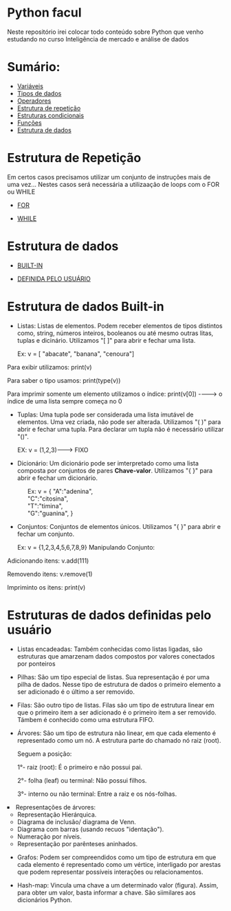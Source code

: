 # Python facul
Neste repositório irei colocar todo conteúdo sobre Python que venho estudando no curso Inteligência de mercado e análise de dados 

# Sumário:
* <a href="#">Variáveis</a>
* <a href="#">Tipos de dados</a>
* <a href="#">Operadores</a>
* <a href="#estrutura_de_repeticao">Estrutura de repetição</a>
* <a href="#">Estruturas condicionais</a>
* <a href="#">Funções</a>
* <a href="#estrutura_dados">Estrutura de dados</a>


<div id="estrutura_de_repeticao"> <h1> Estrutura de Repetição</h1>
  <p> Em certos casos precisamos utilizar um conjunto de instruções mais de uma vez... Nestes casos será necessária a utilizaação de loops com o FOR ou WHILE</P>
  
  * <a href="#"> FOR </a>
    
  * <a href="#"> WHILE </a>
</div>

<div id="estrutura_dados"><h1> Estrutura de dados </h1>
  
* <a href="#Built-in"> BUILT-IN </a>
  
* <a href="#definidas_pelo_usuario">DEFINIDA PELO USUÁRIO</a>
</div>
<div id="Built-in">
  <h1> Estrutura de dados Built-in</h1>
  
  - Listas:
   Listas de elementos. Podem receber elementos de tipos distintos como, string, números inteiros, booleanos ou até mesmo outras litas, tuplas e dicinário. Utilizamos "[ ]" para abrir e fechar uma lista.
  
    Ex: v = [ "abacate", "banana", "cenoura"]
  
   Para exibir utilizamos:
   print(v)
  
   Para saber o tipo usamos:
   print(type(v))
  
   Para imprimir somente um elemento utilizamos o índice:
   print(v[0])
  ----> o índice de uma lista sempre começa no 0
  
  - Tuplas:
  Uma tupla pode ser considerada uma lista imutável de elementos. Uma vez criada, não pode ser alterada. Utilizamos "( )" para abrir e fechar uma tupla. Para declarar um tupla não é necessário utilizar "()".
  
     EX: v = (1,2,3)---> FIXO
  
  - Dicionário: 
  Um dicionário pode ser imterpretado como uma lista composta por conjuntos de pares <strong>Chave-valor</strong>. Utilizamos "{ }" para abrir e fechar um dicionário.
  
    <ol>Ex: v = { "A":"adenina",</ol>
    <ol>"C":"citosina",</ol>
    <ol>"T":"timina",</ol>
    <ol>"G":"guanina", }</ol>
  
  - Conjuntos:
  Conjuntos de elementos únicos. Utilizamos "{ }" para abrir e fechar um conjunto.
  
    Ex: v = {1,2,3,4,5,6,7,8,9}
   Manipulando Conjunto:
  
   Adicionando itens: v.add(111)
  
   Removendo itens: v.remove(1)
  
   Impriminto os itens: print(v)
  
  
  </div>
  <div id="definidas_pelo_usuario">
  <h1>Estruturas de dados definidas pelo usuário</h1>
  
  - Listas encadeadas:
  Também conhecidas como listas ligadas, são estruturas que amarzenam dados compostos por valores conectados por ponteiros
  
  - Pilhas:
  São um tipo especial de listas. Sua representação é por uma pilha de dados. Nesse tipo de estrutura de dados o primeiro elemento a ser adicionado é o último a ser removido.
  
  - Filas:
  São outro tipo de listas. Filas são um tipo de estrutura linear em que o primeiro item a ser adicionado é o primeiro item a ser removido. Támbem é conhecido como uma estrutura FIFO.
  
  - Árvores:
    São um tipo de estrutura não linear, em que cada elemento é representado como um nó. A estrutura parte do chamado nó raiz (root). 
  
    Seguem a posição: 
  
    1°- raiz (root): É o primeiro e não possui pai.
  
    2°- folha (leaf) ou terminal: Não possui filhos.
  
    3°- interno ou não terminal: Entre a raiz e os nós-folhas.
  <div>
    <li type="square"> Representações de árvores:
      <ul type="circle">
          <li>Representação Hierárquica.</li>
          <li>Diagrama de inclusão/ diagrama de Venn. </li>
          <li>Diagrama com barras (usando recuos "identação").</li>
          <li>Numeração por níveis. </li>
          <li>Representação por parênteses aninhados. </li>
      </ul>
    </li>
  </div>
  
  - Grafos:
  Podem ser compreendidos como um tipo de estrutura em que cada elemento é representado como um vértice, interligado por arestas que podem representar possíveis interações ou relacionamentos.
  
  - Hash-map:
  Vincula uma chave a um determinado valor (figura). Assim, para obter um valor, basta informar a chave. São siimilares aos dicionários Python. 
    
  </div>
